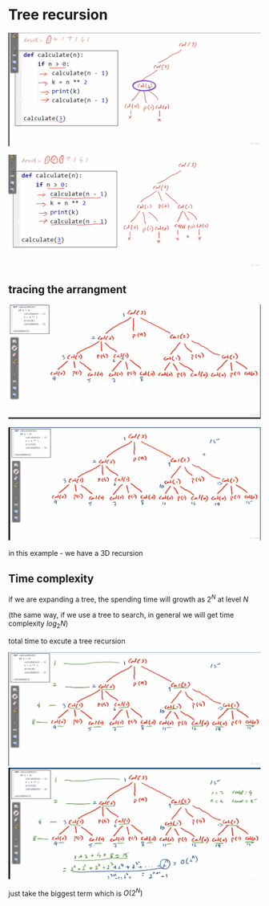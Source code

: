 # Tree recursion

<img src='../assets/44_2.png'></img>

<img src='../assets/44_6.png'></img>

## tracing the arrangment

<img src='../assets/44_3.png'></img>

<img src='../assets/44_1.png'></img>

in this example - we have a 3D recursion

## Time complexity

if we are expanding a tree, the spending time will growth as $2^{N}$ at level $N$

(the same way, if we use a tree to search, in general we will get time complexity $log_{2} N$)

total time to excute a tree recursion

<img src='../assets/44_5.png'></img>
<img src='../assets/44_4.png'></img>

just take the biggest term which is $O(2^{N})$
